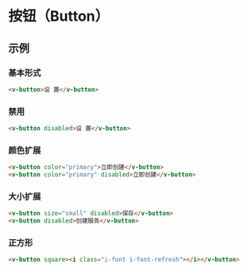 # 按钮（Button）

## 示例
### 基本形式

``` html
<v-button>设 置</v-button>
```

### 禁用

``` html
<v-button disabled>设 置</v-button>
```

### 颜色扩展

``` html
<v-button color="primary">立即创建</v-button>
<v-button color="primary" disabled>立即创建</v-button>
```

### 大小扩展

``` html
<v-button size="small" disabled>保存</v-button>
<v-button disabled>创建服务</v-button>
```

### 正方形

``` html
<v-button square><i class="i-font i-font-refresh"></i></v-button>
```
